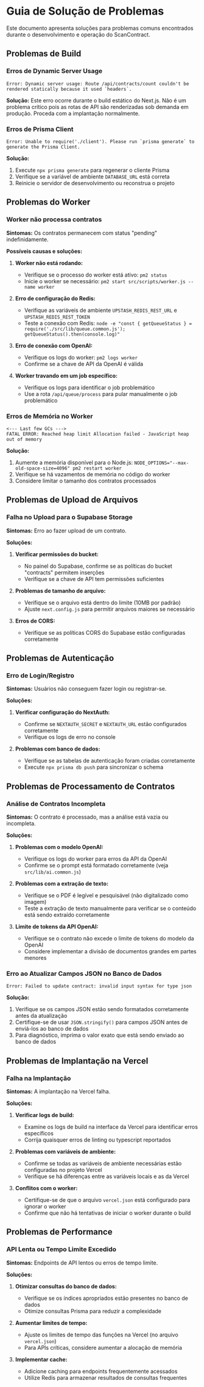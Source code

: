 # Guia de Solução de Problemas

Este documento apresenta soluções para problemas comuns encontrados durante o desenvolvimento e operação do ScanContract.

## Problemas de Build

### Erros de Dynamic Server Usage

```
Error: Dynamic server usage: Route /api/contracts/count couldn't be rendered statically because it used `headers`.
```

**Solução:** Este erro ocorre durante o build estático do Next.js. Não é um problema crítico pois as rotas de API são renderizadas sob demanda em produção. Proceda com a implantação normalmente.

### Erros de Prisma Client

```
Error: Unable to require('./client'). Please run `prisma generate` to generate the Prisma Client.
```

**Solução:**
1. Execute `npx prisma generate` para regenerar o cliente Prisma
2. Verifique se a variável de ambiente `DATABASE_URL` está correta
3. Reinicie o servidor de desenvolvimento ou reconstrua o projeto

## Problemas do Worker

### Worker não processa contratos

**Sintomas:** Os contratos permanecem com status "pending" indefinidamente.

**Possíveis causas e soluções:**

1. **Worker não está rodando:**
   - Verifique se o processo do worker está ativo: `pm2 status`
   - Inicie o worker se necessário: `pm2 start src/scripts/worker.js --name worker`

2. **Erro de configuração do Redis:**
   - Verifique as variáveis de ambiente `UPSTASH_REDIS_REST_URL` e `UPSTASH_REDIS_REST_TOKEN`
   - Teste a conexão com Redis: `node -e "const { getQueueStatus } = require('./src/lib/queue.common.js'); getQueueStatus().then(console.log)"`

3. **Erro de conexão com OpenAI:**
   - Verifique os logs do worker: `pm2 logs worker`
   - Confirme se a chave de API da OpenAI é válida

4. **Worker travando em um job específico:**
   - Verifique os logs para identificar o job problemático
   - Use a rota `/api/queue/process` para pular manualmente o job problemático

### Erros de Memória no Worker

```
<--- Last few GCs --->
FATAL ERROR: Reached heap limit Allocation failed - JavaScript heap out of memory
```

**Solução:**
1. Aumente a memória disponível para o Node.js: `NODE_OPTIONS="--max-old-space-size=4096" pm2 restart worker`
2. Verifique se há vazamentos de memória no código do worker
3. Considere limitar o tamanho dos contratos processados

## Problemas de Upload de Arquivos

### Falha no Upload para o Supabase Storage

**Sintomas:** Erro ao fazer upload de um contrato.

**Soluções:**
1. **Verificar permissões do bucket:**
   - No painel do Supabase, confirme se as políticas do bucket "contracts" permitem inserções
   - Verifique se a chave de API tem permissões suficientes

2. **Problemas de tamanho de arquivo:**
   - Verifique se o arquivo está dentro do limite (10MB por padrão)
   - Ajuste `next.config.js` para permitir arquivos maiores se necessário

3. **Erros de CORS:**
   - Verifique se as políticas CORS do Supabase estão configuradas corretamente

## Problemas de Autenticação

### Erro de Login/Registro

**Sintomas:** Usuários não conseguem fazer login ou registrar-se.

**Soluções:**
1. **Verificar configuração do NextAuth:**
   - Confirme se `NEXTAUTH_SECRET` e `NEXTAUTH_URL` estão configurados corretamente
   - Verifique os logs de erro no console

2. **Problemas com banco de dados:**
   - Verifique se as tabelas de autenticação foram criadas corretamente
   - Execute `npx prisma db push` para sincronizar o schema

## Problemas de Processamento de Contratos

### Análise de Contratos Incompleta

**Sintomas:** O contrato é processado, mas a análise está vazia ou incompleta.

**Soluções:**
1. **Problemas com o modelo OpenAI:**
   - Verifique os logs do worker para erros da API da OpenAI
   - Confirme se o prompt está formatado corretamente (veja `src/lib/ai.common.js`)

2. **Problemas com a extração de texto:**
   - Verifique se o PDF é legível e pesquisável (não digitalizado como imagem)
   - Teste a extração de texto manualmente para verificar se o conteúdo está sendo extraído corretamente

3. **Limite de tokens da API OpenAI:**
   - Verifique se o contrato não excede o limite de tokens do modelo da OpenAI
   - Considere implementar a divisão de documentos grandes em partes menores

### Erro ao Atualizar Campos JSON no Banco de Dados

```
Error: Failed to update contract: invalid input syntax for type json
```

**Solução:**
1. Verifique se os campos JSON estão sendo formatados corretamente antes da atualização
2. Certifique-se de usar `JSON.stringify()` para campos JSON antes de enviá-los ao banco de dados
3. Para diagnóstico, imprima o valor exato que está sendo enviado ao banco de dados

## Problemas de Implantação na Vercel

### Falha na Implantação

**Sintomas:** A implantação na Vercel falha.

**Soluções:**
1. **Verificar logs de build:**
   - Examine os logs de build na interface da Vercel para identificar erros específicos
   - Corrija quaisquer erros de linting ou typescript reportados

2. **Problemas com variáveis de ambiente:**
   - Confirme se todas as variáveis de ambiente necessárias estão configuradas no projeto Vercel
   - Verifique se há diferenças entre as variáveis locais e as da Vercel

3. **Conflitos com o worker:**
   - Certifique-se de que o arquivo `vercel.json` está configurado para ignorar o worker
   - Confirme que não há tentativas de iniciar o worker durante o build

## Problemas de Performance

### API Lenta ou Tempo Limite Excedido

**Sintomas:** Endpoints de API lentos ou erros de tempo limite.

**Soluções:**
1. **Otimizar consultas do banco de dados:**
   - Verifique se os índices apropriados estão presentes no banco de dados
   - Otimize consultas Prisma para reduzir a complexidade

2. **Aumentar limites de tempo:**
   - Ajuste os limites de tempo das funções na Vercel (no arquivo `vercel.json`)
   - Para APIs críticas, considere aumentar a alocação de memória

3. **Implementar cache:**
   - Adicione caching para endpoints frequentemente acessados
   - Utilize Redis para armazenar resultados de consultas frequentes 